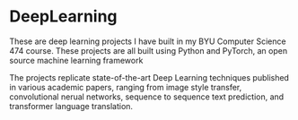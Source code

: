# DeepLearning
These are deep learning projects I have built in my BYU Computer Science 474 course. These projects are all built using Python and PyTorch, an open source machine learning framework

The projects replicate state-of-the-art Deep Learning techniques published in various academic papers, ranging from image style transfer, convolutional nerual networks, sequence to sequence text prediction, and transformer language translation.


